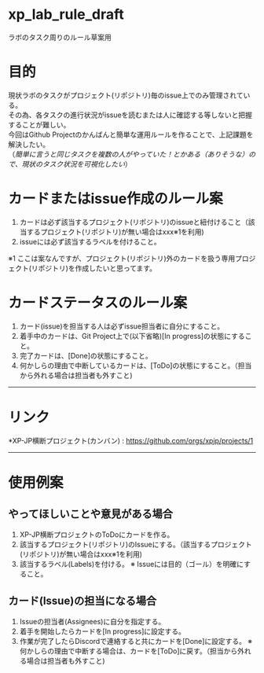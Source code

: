 # xp_lab_rule_draft
ラボのタスク周りのルール草案用

# 目的
現状ラボのタスクがプロジェクト(リポジトリ)毎のissue上でのみ管理されている。  
その為、各タスクの進行状況がissueを読むまたは人に確認する等しないと把握することが難しい。  
今回はGithub Projectのかんばんと簡単な運用ルールを作ることで、上記課題を解決したい。  
（*簡単に言うと同じタスクを複数の人がやっていた！とかある（ありそうな）ので、現状のタスク状況を可視化したい*）  

# カードまたはissue作成のルール案
1. カードは必ず該当するプロジェクト(リポジトリ)のissueと紐付けること（該当するプロジェクト(リポジトリ)が無い場合はxxx※1を利用)
2. issueには必ず該当するラベルを付けること。

※1 ここは案なんですが、プロジェクト(リポジトリ)外のカードを扱う専用プロジェクト(リポジトリ)を作成したいと思ってます。

# カードステータスのルール案
1. カード(issue)を担当する人は必ずissue担当者に自分にすること。
2. 着手中のカードは、Git Project上で(以下省略)[In progress]の状態にすること。
3. 完了カードは、[Done]の状態にすること。
4. 何かしらの理由で中断しているカードは、[ToDo]の状態にすること。（担当から外れる場合は担当者も外すこと)

***

# リンク
*XP-JP横断プロジェクト(カンバン) : <https://github.com/orgs/xpjp/projects/1>

***

# 使用例案
## やってほしいことや意見がある場合
1. XP-JP横断プロジェクトのToDoにカードを作る。
2. 該当するプロジェクト(リポジトリ)のIssueにする。（該当するプロジェクト(リポジトリ)が無い場合はxxx※1を利用)
3. 該当するラベル(Labels)を付ける。
※ Issueには目的（ゴール）を明確にすること。

## カード(Issue)の担当になる場合
1. Issueの担当者(Assignees)に自分を指定する。
2. 着手を開始したらカードを[In progress]に設定する。
3. 作業が完了したらDiscordで連絡すると共にカードを[Done]に設定する。
※ 何かしらの理由で中断する場合は、カードを[ToDo]に戻す。（担当から外れる場合は担当者も外すこと)
